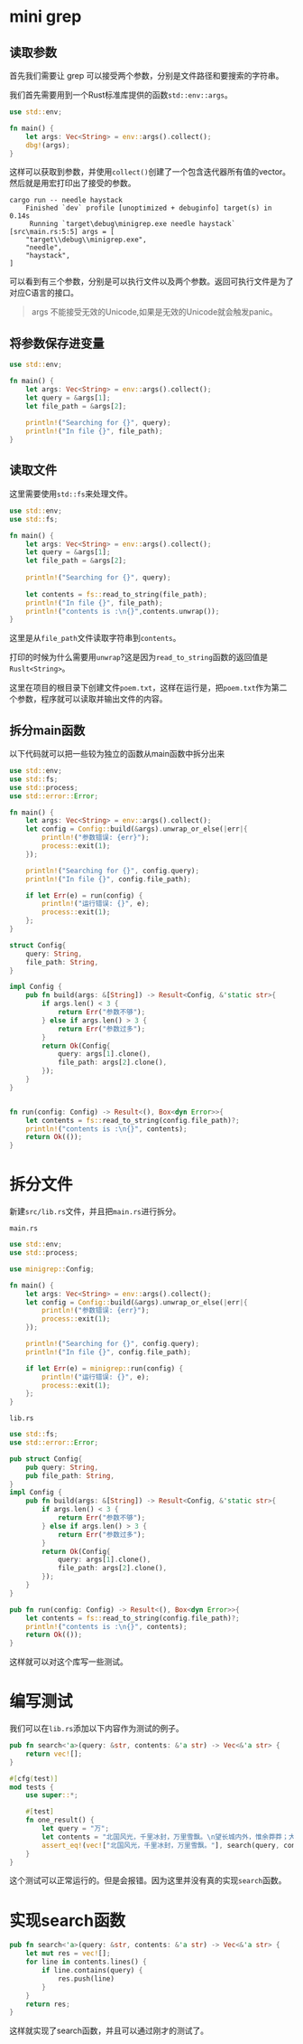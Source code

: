 # mini grep


## 读取参数
首先我们需要让 grep 可以接受两个参数，分别是文件路径和要搜索的字符串。

我们首先需要用到一个Rust标准库提供的函数`std::env::args`。

```rust
use std::env;

fn main() {
    let args: Vec<String> = env::args().collect();
    dbg!(args);
}
```
这样可以获取到参数，并使用`collect()`创建了一个包含迭代器所有值的vector。然后就是用宏打印出了接受的参数。
```
cargo run -- needle haystack
    Finished `dev` profile [unoptimized + debuginfo] target(s) in 0.14s
     Running `target\debug\minigrep.exe needle haystack`
[src\main.rs:5:5] args = [
    "target\\debug\\minigrep.exe",
    "needle",
    "haystack",
]
```
可以看到有三个参数，分别是可以执行文件以及两个参数。返回可执行文件是为了对应C语言的接口。
> args 不能接受无效的Unicode,如果是无效的Unicode就会触发panic。


## 将参数保存进变量

```rust
use std::env;

fn main() {
    let args: Vec<String> = env::args().collect();
    let query = &args[1];
    let file_path = &args[2];
    
    println!("Searching for {}", query);
    println!("In file {}", file_path);
}
```

## 读取文件
这里需要使用`std::fs`来处理文件。
```rust
use std::env;
use std::fs;

fn main() {
    let args: Vec<String> = env::args().collect();
    let query = &args[1];
    let file_path = &args[2];
    
    println!("Searching for {}", query);
    
    let contents = fs::read_to_string(file_path);
    println!("In file {}", file_path);
    println!("contents is :\n{}",contents.unwrap());
}
```
这里是从`file_path`文件读取字符串到`contents`。

打印的时候为什么需要用`unwrap`?这是因为`read_to_string`函数的返回值是`Ruslt<String>`。

这里在项目的根目录下创建文件`poem.txt`，这样在运行是，把`poem.txt`作为第二个参数，程序就可以读取并输出文件的内容。

## 拆分main函数
以下代码就可以把一些较为独立的函数从main函数中拆分出来
```rust
use std::env;
use std::fs;
use std::process;
use std::error::Error;

fn main() {
    let args: Vec<String> = env::args().collect();
    let config = Config::build(&args).unwrap_or_else(|err|{
        println!("参数错误: {err}");
        process::exit(1);
    });

    println!("Searching for {}", config.query);
    println!("In file {}", config.file_path);

    if let Err(e) = run(config) {
        println!("运行错误: {}", e);
        process::exit(1);
    };
}

struct Config{
    query: String,
    file_path: String,
}

impl Config {
    pub fn build(args: &[String]) -> Result<Config, &'static str>{
        if args.len() < 3 {
            return Err("参数不够");
        } else if args.len() > 3 {
            return Err("参数过多");
        }
        return Ok(Config{
            query: args[1].clone(),
            file_path: args[2].clone(),
        });
    }
}


fn run(config: Config) -> Result<(), Box<dyn Error>>{
    let contents = fs::read_to_string(config.file_path)?;
    println!("contents is :\n{}", contents);
    return Ok(());
}
```

# 拆分文件
新建`src/lib.rs`文件，并且把`main.rs`进行拆分。

`main.rs`

```rust
use std::env;
use std::process;

use minigrep::Config;

fn main() {
    let args: Vec<String> = env::args().collect();
    let config = Config::build(&args).unwrap_or_else(|err|{
        println!("参数错误: {err}");
        process::exit(1);
    });

    println!("Searching for {}", config.query);
    println!("In file {}", config.file_path);

    if let Err(e) = minigrep::run(config) {
        println!("运行错误: {}", e);
        process::exit(1);
    };
}
```

`lib.rs`

```rust
use std::fs;
use std::error::Error;

pub struct Config{
    pub query: String,
    pub file_path: String,
}
impl Config {
    pub fn build(args: &[String]) -> Result<Config, &'static str>{
        if args.len() < 3 {
            return Err("参数不够");
        } else if args.len() > 3 {
            return Err("参数过多");
        }
        return Ok(Config{
            query: args[1].clone(),
            file_path: args[2].clone(),
        });
    }
}

pub fn run(config: Config) -> Result<(), Box<dyn Error>>{
    let contents = fs::read_to_string(config.file_path)?;
    println!("contents is :\n{}", contents);
    return Ok(());
}
```
这样就可以对这个库写一些测试。

# 编写测试
我们可以在`lib.rs`添加以下内容作为测试的例子。
```rust
pub fn search<'a>(query: &str, contents: &'a str) -> Vec<&'a str> {
    return vec![];
}

#[cfg(test)]
mod tests {
    use super::*;

    #[test]
    fn one_result() {
        let query = "万";
        let contents = "北国风光，千里冰封，万里雪飘。\n望长城内外，惟余莽莽；大河上下，顿失滔滔。";
        assert_eq!(vec!["北国风光，千里冰封，万里雪飘。"], search(query, contents));
    }
}
```
这个测试可以正常运行的。但是会报错。因为这里并没有真的实现`search`函数。
# 实现search函数

```rust
pub fn search<'a>(query: &str, contents: &'a str) -> Vec<&'a str> {
    let mut res = vec![];
    for line in contents.lines() {
        if line.contains(query) {
            res.push(line)
        }
    }
    return res;
}
```
这样就实现了search函数，并且可以通过刚才的测试了。